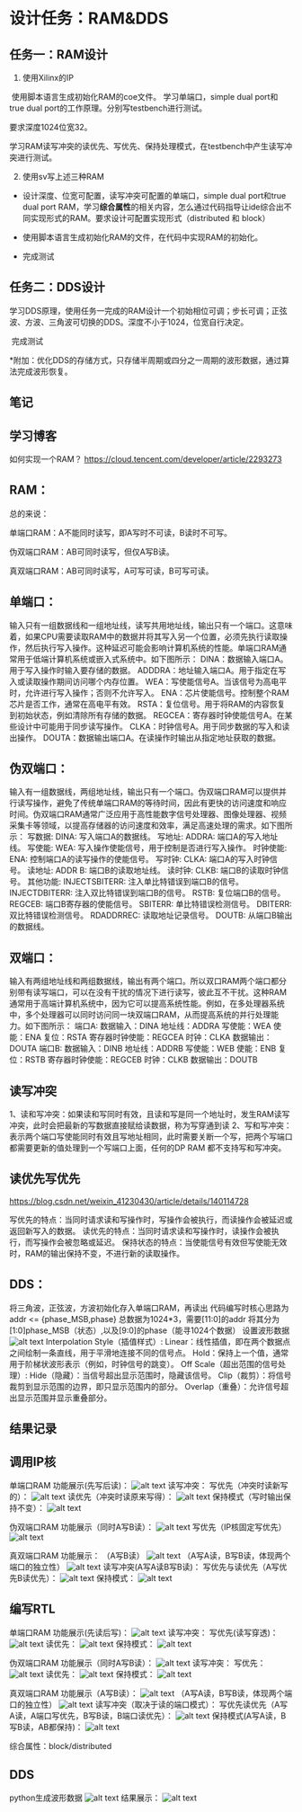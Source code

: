 # 设计任务：RAM&DDS

## 	任务一：RAM设计

1.  使用Xilinx的IP

​	使用脚本语言生成初始化RAM的coe文件。 学习单端口，simple dual port和true dual port的工作原理。分别写testbench进行测试。

要求深度1024位宽32。

​	学习RAM读写冲突的读优先、写优先、保持处理模式，在testbench中产生读写冲突进行测试。

2. 使用sv写上述三种RAM

- 设计深度、位宽可配置，读写冲突可配置的单端口，simple dual port和true dual port RAM，学习**综合属性**的相关内容，怎么通过代码指导让ide综合出不同实现形式的RAM。要求设计可配置实现形式（distributed 和 block）

- 使用脚本语言生成初始化RAM的文件，在代码中实现RAM的初始化。

- 完成测试



## 	任务二：DDS设计

​	学习DDS原理，使用任务一完成的RAM设计一个初始相位可调；步长可调；正弦波、方波、三角波可切换的DDS。深度不小于1024，位宽自行决定。

​	完成测试

\*附加：优化DDS的存储方式，只存储半周期或四分之一周期的波形数据，通过算法完成波形恢复。

## 笔记
## 学习博客
如何实现一个RAM？
https://cloud.tencent.com/developer/article/2293273

## RAM：
总的来说：

单端口RAM：A不能同时读写，即A写时不可读，B读时不可写。

伪双端口RAM：AB可同时读写，但仅A写B读。

真双端口RAM：AB可同时读写，A可写可读，B可写可读。
## 单端口： 
输入只有一组数据线和一组地址线，读写共用地址线，输出只有一个端口。这意味着，如果CPU需要读取RAM中的数据并将其写入另一个位置，必须先执行读取操作，然后执行写入操作。这种延迟可能会影响计算机系统的性能。单端口RAM通常用于低端计算机系统或嵌入式系统中。如下图所示：
DINA：数据输入端口A。用于写入操作时输入要存储的数据。
ADDDRA：地址输入端口A。用于指定在写入或读取操作期间访问哪个内存位置。
WEA：写使能信号A。当该信号为高电平时，允许进行写入操作；否则不允许写入。
ENA：芯片使能信号。控制整个RAM芯片是否工作，通常在高电平有效。
RSTA：复位信号。用于将RAM的内容恢复到初始状态，例如清除所有存储的数据。
REGCEA：寄存器时钟使能信号A。在某些设计中可能用于同步读写操作。
CLKA：时钟信号A。用于同步数据的写入和读出操作。
DOUTA：数据输出端口A。在读操作时输出从指定地址获取的数据。
## 伪双端口：
输入有一组数据线，两组地址线，输出只有一个端口。伪双端口RAM可以提供并行读写操作，避免了传统单端口RAM的等待时间，因此有更快的访问速度和响应时间。伪双端口RAM通常广泛应用于高性能数字信号处理器、图像处理器、视频采集卡等领域，以提高存储器的访问速度和效率，满足高速处理的需求。如下图所示：
写数据:
DINA: 写入端口A的数据线。
写地址:
ADDRA: 端口A的写入地址线。
写使能:
WEA: 写入操作使能信号，用于控制是否进行写入操作。
时钟使能:
ENA: 控制端口A的读写操作的使能信号。
写时钟:
CLKA: 端口A的写入时钟信号。
读地址:
ADDR B: 端口B的读取地址线。
读时钟:
CLKB: 端口B的读取时钟信号。
其他功能:
INJECTSBITERR: 注入单比特错误到端口B的信号。
INJECTDBITERR: 注入双比特错误到端口B的信号。
RSTB: 复位端口B的信号。
REGCEB: 端口B寄存器的使能信号。
SBITERR: 单比特错误检测信号。
DBITERR: 双比特错误检测信号。
RDADDRREC: 读取地址记录信号。
DOUTB: 从端口B输出的数据线。
## 双端口：
 输入有两组地址线和两组数据线，输出有两个端口。所以双口RAM两个端口都分别带有读写端口，可以在没有干扰的情况下进行读写，彼此互不干扰。这种RAM通常用于高端计算机系统中，因为它可以提高系统性能。例如，在多处理器系统中，多个处理器可以同时访问同一块双端口RAM，从而提高系统的并行处理能力。如下图所示：
端口A:
数据输入：DINA
地址线：ADDRA
写使能：WEA
使能：ENA
复位：RSTA
寄存器时钟使能：REGCEA
时钟：CLKA
数据输出：DOUTA
端口B:
数据输入：DINB
地址线：ADDRB
写使能：WEB
使能：ENB
复位：RSTB
寄存器时钟使能：REGCEB
时钟：CLKB
数据输出：DOUTB

## 读写冲突
1、读和写冲突：如果读和写同时有效，且读和写是同一个地址时，发生RAM读写冲突，此时会把最新的写数据直接赋给读数据，称为写穿通到读
2、写和写冲突：表示两个端口写使能同时有效且写地址相同，此时需要关断一个写，把两个写端口都需要更新的值处理到一个写端口上面，任何的DP RAM 都不支持写和写冲突。

## 读优先写优先
https://blog.csdn.net/weixin_41230430/article/details/140114728

写优先的特点：当同时请求读和写操作时，写操作会被执行，而读操作会被延迟或返回新写入的数据。
读优先的特点：当同时请求读和写操作时，读操作会被执行，而写操作会被忽略或延迟。
保持状态的特点：当使能信号有效但写使能无效时，RAM的输出保持不变，不进行新的读取操作。

## DDS：
将三角波，正弦波，方波初始化存入单端口RAM，再读出
代码编写时核心思路为
addr <= {phase_MSB,phase}
总数据为1024*3，需要[11:0]的addr
将其分为[1:0]phase_MSB（状态）,以及[9:0]的phase（能寻1024个数据）
设置波形数据
![alt text](figuer/image_2.png)
Interpolation Style（插值样式）:
Linear：线性插值，即在两个数据点之间绘制一条直线，用于平滑地连接不同的信号点。
Hold：保持上一个值，通常用于阶梯状波形表示（例如，时钟信号的跳变）。
Off Scale（超出范围的信号处理）:
Hide（隐藏）：当信号超出显示范围时，隐藏该信号。
Clip（裁剪）：将信号裁剪到显示范围的边界，即只显示范围内的部分。
Overlap（重叠）：允许信号超出显示范围并显示重叠部分。

## 结果记录
## 调用IP核
单端口RAM
功能展示(先写后读)：
![alt text](figuer/image.png)
读写冲突：
写优先（冲突时读新写的）：
![alt text](figuer/image-2.png)
读优先（冲突时读原来写得）：
![alt text](figuer/image-3.png)
保持模式（写时输出保持不变）：
![alt text](figuer/image-1.png)

伪双端口RAM
功能展示（同时A写B读）：
![alt text](figuer/image-4.png)
写优先（IP核固定写优先）
![alt text](figuer/image-8.png)

真双端口RAM
功能展示：
（A写B读）
![alt text](figuer/image-5.png)
（A写A读，B写B读，体现两个端口的独立性）
![alt text](figuer/image-6.png)
读写冲突(A写A读B写B读)：
写优先与读优先（A写优先B读优先）：
![alt text](figuer/image-9.png)
保持模式：
![alt text](figuer/image-7.png)
## 编写RTL
单端口RAM
功能展示(先读后写)：
![alt text](figuer/image-10.png)
读写冲突：
写优先(读写穿透)：
![alt text](figuer/image-12.png)
读优先：
![alt text](figuer/image-13.png)
保持模式：
![alt text](figuer/image-11.png)

伪双端口RAM
功能展示（同时A写B读）：
![alt text](figuer/image-23.png)
读写冲突：
写优先：
![alt text](figuer/image-15.png)
读优先：
![alt text](figuer/image-14.png)
保持模式：
![alt text](figuer/image-16.png)

真双端口RAM
功能展示（A写B读）：
![alt text](figuer/image-20.png)
（A写A读，B写B读，体现两个端口的独立性）
![alt text](figuer/image-21.png)
读写冲突（取决于读的端口模式）：
写优先读优先（A写A读，A端口写优先，B写B读，B端口读优先）：
![alt text](figuer/image-18.png)
保持模式(A写A读，B写B读，AB都保持)：
![alt text](figuer/image-17.png)

综合属性：block/distributed

## DDS
python生成波形数据
![alt text](figuer/image_3.png)
结果展示：
![alt text](figuer/image_1.png)